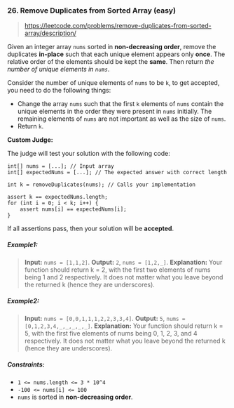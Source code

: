 ### 26. Remove Duplicates from Sorted Array (easy)

> https://leetcode.com/problems/remove-duplicates-from-sorted-array/description/

Given an integer array `nums` sorted in **non-decreasing order**, remove the duplicates **in-place** such that each unique element appears only **once**. The relative order of the elements should be kept the **same**. Then return _the number of unique elements in `nums`_.

Consider the number of unique elements of `nums` to be `k`, to get accepted, you need to do the following things:

- Change the array `nums` such that the first `k` elements of `nums` contain the unique elements in the order they were present in `nums` initially.
  The remaining elements of `nums` are not important as well as the size of `nums`.
- Return `k`.

**Custom Judge:**

The judge will test your solution with the following code:

```
int[] nums = [...]; // Input array
int[] expectedNums = [...]; // The expected answer with correct length

int k = removeDuplicates(nums); // Calls your implementation

assert k == expectedNums.length;
for (int i = 0; i < k; i++) {
    assert nums[i] == expectedNums[i];
}
```

If all assertions pass, then your solution will be **accepted**.

##### Example1:

> **Input:** `nums = [1,1,2]`.
> **Output:** `2`, `nums = [1,2,_]`.
> **Explanation:** Your function should return k = 2, with the first two elements of nums being 1 and 2 respectively.
> It does not matter what you leave beyond the returned k (hence they are underscores).

##### Example2:

> **Input:** `nums = [0,0,1,1,1,2,2,3,3,4]`.
> **Output:** `5`, `nums = [0,1,2,3,4,_,_,_,_,_]`.
> **Explanation:** Your function should return k = 5, with the first five elements of nums being 0, 1, 2, 3, and 4 respectively.
> It does not matter what you leave beyond the returned k (hence they are underscores).

##### Constraints:

- `1 <= nums.length <= 3 * 10^4`
- `-100 <= nums[i] <= 100`
- `nums` is sorted in **non-decreasing order**.
